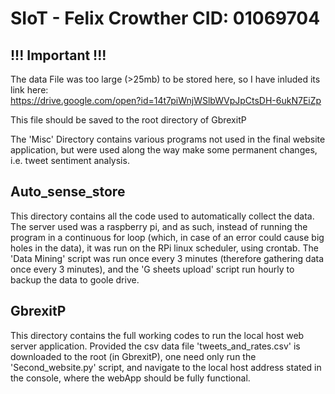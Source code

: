 # SIoT - Felix Crowther CID: 01069704
## !!! Important !!!
The data File was too large (>25mb) to be stored here, so I have inluded its link here:  
https://drive.google.com/open?id=14t7piWnjWSlbWVpJpCtsDH-6ukN7EiZp  

This file should be saved to the root directory of GbrexitP  

The 'Misc' Directory contains various programs not used in the final website application, but were used along the way make some permanent changes, i.e. tweet sentiment analysis.

## Auto_sense_store
This directory contains all the code used to automatically collect the data. The server used was a raspberry pi, and as such, instead of running the program in a continuous for loop (which, in case of an error could cause big holes in the data), it was run on the RPi linux scheduler, using crontab. The 'Data Mining' script was run once every 3 minutes (therefore gathering data once every 3 minutes), and the 'G sheets upload' script run hourly to backup the data to goole drive.  

## GbrexitP
This directory contains the full working codes to run the local host web server application. Provided the csv data file 'tweets_and_rates.csv' is downloaded to the root (in GbrexitP), one need only run the 'Second_website.py' script, and navigate to the local host address stated in the console, where the webApp should be fully functional.
